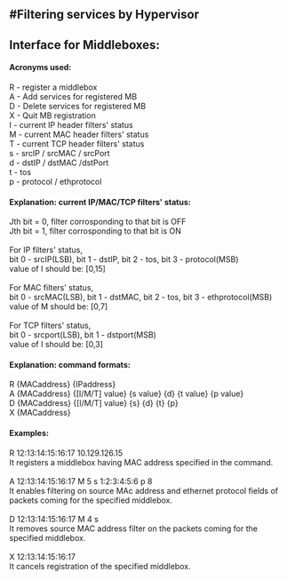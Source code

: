 #Filtering services by Hypervisor
----------------------------------

## Interface for Middleboxes:
#### Acronyms used:
R - register a middlebox <br/>
A - Add services for registered MB<br/> 
D - Delete services for registered MB<br/>
X - Quit MB registration<br/>
I - current IP header filters' status<br/>
M - current MAC header filters' status <br/>
T - current TCP header filters' status<br/>
s - srcIP / srcMAC / srcPort<br/>
d - dstIP / dstMAC /dstPort<br/>
t - tos<br/>
p - protocol / ethprotocol<br/>


#### Explanation: current IP/MAC/TCP filters' status:
Jth bit = 0, filter corrosponding to that bit is OFF<br/>
Jth bit = 1, filter corrosponding to that bit is ON<br/>
<br/>
For IP filters' status,<br/>
bit 0 - srcIP(LSB), bit 1 - dstIP, bit 2 - tos, bit 3 - protocol(MSB)<br/>
value of I should be: [0,15]<br/>
<br/>
For MAC filters' status,<br/>
bit 0 - srcMAC(LSB), bit 1 - dstMAC, bit 2 - tos, bit 3 - ethprotocol(MSB)<br/>
value of M should be: [0,7]<br/>
<br/>
For TCP filters' status,<br/>
bit 0 - srcport(LSB), bit 1 - dstport(MSB)<br/>
value of I should be: [0,3]<br/>


#### Explanation: command formats:<br/>
R {MACaddress} {IPaddress} <br/>
A {MACaddress} {[I/M/T] value} {s value} {d} {t value} {p value}<br/>
D {MACaddress} {[I/M/T] value} {s} {d} {t} {p}<br/>
X {MACaddress}<br/>


#### Examples:
R 12:13:14:15:16:17 10.129.126.15 <br/>
It registers a middlebox having MAC address specified in the command.<br/>
<br/>
A 12:13:14:15:16:17 M 5 s 1:2:3:4:5:6 p 8<br/>
It enables filtering on source MAc address and ethernet protocol fields of packets coming for the specified middlebox.<br/>
<br/>
D 12:13:14:15:16:17 M 4 s<br/>
It removes source MAC address filter on the packets coming for the specified middlebox.<br/>
<br/>
X 12:13:14:15:16:17<br/>
It cancels registration of the specified middlebox.<br/>
